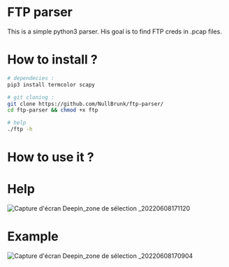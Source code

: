 # FTP parser

This is a simple python3 parser. His goal is to find FTP creds in .pcap files. 


# How to install ?

```bash
# dependecies :
pip3 install termcolor scapy

# git cloning :
git clone https://github.com/NullBrunk/ftp-parser/
cd ftp-parser && chmod +x ftp

# help
./ftp -h

```
# How to use it ?

# Help
![Capture d'écran Deepin_zone de sélection _20220608171120](https://user-images.githubusercontent.com/106782577/172652764-77ef81f8-a54c-4916-90c1-d8beccce93f9.png)


# Example

![Capture d'écran Deepin_zone de sélection _20220608170904](https://user-images.githubusercontent.com/106782577/172652254-deaca4ce-c46a-4320-903b-a07611f93754.png)

